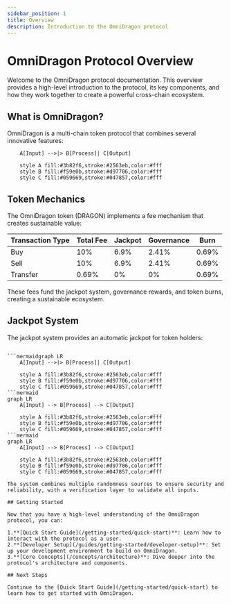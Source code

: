 ```yaml
---
sidebar_position: 1
title: Overview
description: Introduction to the OmniDragon protocol
---
```


# OmniDragon Protocol Overview

Welcome to the OmniDragon protocol documentation. This overview provides a high-level introduction to the protocol, its key components, and how they work together to create a powerful cross-chain ecosystem.

## What is OmniDragon?

OmniDragon is a multi-chain token protocol that combines several innovative features:

```mermaidgraph LR
    A[Input] -->|> B[Process]| C[Output]
    
    style A fill:#3b82f6,stroke:#2563eb,color:#fff
    style B fill:#f59e0b,stroke:#d97706,color:#fff
    style C fill:#059669,stroke:#047857,color:#fff
```

## Token Mechanics

The OmniDragon token (DRAGON) implements a fee mechanism that creates sustainable value:

| Transaction Type | Total Fee | Jackpot | Governance | Burn |
|------------------|-----------|---------|------------|------|
| Buy              | 10%       | 6.9%    | 2.41%      | 0.69% |
| Sell             | 10%       | 6.9%    | 2.41%      | 0.69% |
| Transfer         | 0.69%     | 0%      | 0%         | 0.69% |

These fees fund the jackpot system, governance rewards, and token burns, creating a sustainable ecosystem.

## Jackpot System

The jackpot system provides an automatic jackpot for token holders:
```

```mermaidgraph LR
    A[Input] -->|> B[Process]| C[Output]
    
    style A fill:#3b82f6,stroke:#2563eb,color:#fff
    style B fill:#f59e0b,stroke:#d97706,color:#fff
    style C fill:#059669,stroke:#047857,color:#fff
```mermaid
graph LR
    A[Input] --> B[Process] --> C[Output]
    
    style A fill:#3b82f6,stroke:#2563eb,color:#fff
    style B fill:#f59e0b,stroke:#d97706,color:#fff
    style C fill:#059669,stroke:#047857,color:#fff
```mermaid
graph LR
    A[Input] --> B[Process] --> C[Output]
    
    style A fill:#3b82f6,stroke:#2563eb,color:#fff
    style B fill:#f59e0b,stroke:#d97706,color:#fff
    style C fill:#059669,stroke:#047857,color:#fff

The system combines multiple randomness sources to ensure security and reliability, with a verification layer to validate all inputs.

## Getting Started

Now that you have a high-level understanding of the OmniDragon protocol, you can:

1.**[Quick Start Guide](/getting-started/quick-start)**: Learn how to interact with the protocol as a user.
2.**[Developer Setup](/guides/getting-started/developer-setup)**: Set up your development environment to build on OmniDragon.
3.**[Core Concepts](/concepts/architecture)**: Dive deeper into the protocol's architecture and components.

## Next Steps

Continue to the [Quick Start Guide](/getting-started/quick-start) to learn how to get started with OmniDragon.
